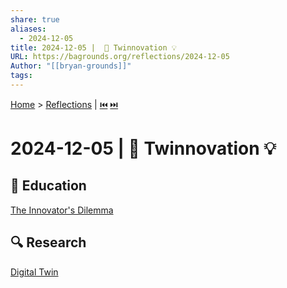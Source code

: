 ```yaml
---
share: true
aliases:
  - 2024-12-05
title: 2024-12-05 |  👥 Twinnovation 💡
URL: https://bagrounds.org/reflections/2024-12-05
Author: "[[bryan-grounds]]"
tags: 
---
```

[Home](../index.md) > [Reflections](./index.md) | [⏮️](./2024-12-03.md) [⏭️](./2024-12-06.md)  
# 2024-12-05 | 👥 Twinnovation 💡  
## 🧠 Education  
[The Innovator's Dilemma](../books/the-innovators-dilemma.md)  
  
## 🔍 Research  
[Digital Twin](../topics/digital-twin.md)  
